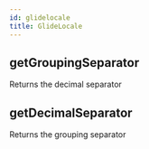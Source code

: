 ```yaml
---
id: glidelocale
title: GlideLocale
---
```


## getGroupingSeparator 
 Returns the decimal separator
## getDecimalSeparator
 Returns the grouping separator
